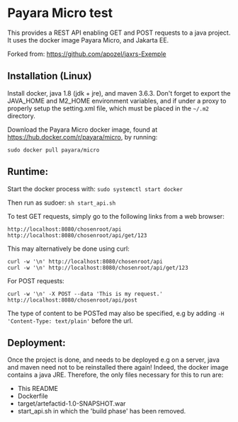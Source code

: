 # Payara Micro test

This provides a REST API enabling GET and POST requests to a java project. It uses the docker image Payara Micro, and Jakarta EE.

Forked from: <https://github.com/apozel/jaxrs-Exemple>


## Installation (Linux)

Install docker, java 1.8 (jdk + jre), and maven 3.6.3. Don't forget to export the JAVA_HOME and M2_HOME environment variables, and if under a proxy to properly setup the setting.xml file, which must be placed in the ```~/.m2``` directory.

Download the Payara Micro docker image, found at <https://hub.docker.com/r/payara/micro>, by running:

```
sudo docker pull payara/micro
```


## Runtime:

Start the docker process with: ```sudo systemctl start docker```

Then run as sudoer: ```sh start_api.sh ```

To test GET requests, simply go to the following links from a web browser:

```
http://localhost:8080/chosenroot/api
http://localhost:8080/chosenroot/api/get/123
```

This may alternatively be done using curl:

```
curl -w '\n' http://localhost:8080/chosenroot/api
curl -w '\n' http://localhost:8080/chosenroot/api/get/123
```

For POST requests:

```
curl -w '\n' -X POST --data 'This is my request.' http://localhost:8080/chosenroot/api/post
```

The type of content to be POSTed may also be specified, e.g by adding ```-H 'Content-Type: text/plain'``` before the url.


## Deployment:

Once the project is done, and needs to be deployed e.g on a server, java and maven need not to be reinstalled there again! Indeed, the docker image contains a java JRE. Therefore, the only files necessary for this to run are:

- This README
- Dockerfile
- target/artefactid-1.0-SNAPSHOT.war
- start_api.sh in which the 'build phase' has been removed.
